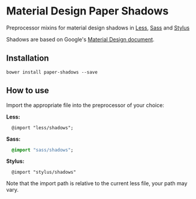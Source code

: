 # Material Design Paper Shadows
Preprocessor mixins for material design shadows in [Less](http://lesscss.org/), [Sass](http://sass-lang.com/) and [Stylus](http://learnboost.github.io/stylus/)

Shadows are based on Google's [Material Design document](http://www.google.com/design/spec/material-design/introduction.html).

Installation
--------------

```
bower install paper-shadows --save
```
 
How to use
--------------

Import the appropriate file into the preprocessor of your choice:

**Less:**

````Less
  @import "less/shadows";
````

**Sass:**

````Sass
  @import "sass/shadows";
````

**Stylus:**

````Stylus
  @import "stylus/shadows"
````

Note that the import path is relative to the current less file, your path may vary.
